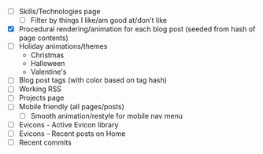 - [ ] Skills/Technologies page
    - [ ] Filter by things I like/am good at/don't like
- [X] Procedural rendering/animation for each blog post (seeded from hash of page contents)
- [ ] Holiday animations/themes
    - Christmas
    - Halloween
    - Valentine's
- [ ] Blog post tags (with color based on tag hash)
- [ ] Working RSS
- [ ] Projects page
- [ ] Mobile friendly (all pages/posts)
    - [ ] Smooth animation/restyle for mobile nav menu
- [ ] Evicons - Active Evicon library
- [ ] Evicons - Recent posts on Home
- [ ] Recent commits
